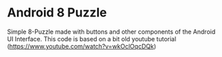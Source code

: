 # Android 8 Puzzle
Simple 8-Puzzle made with buttons and other components of the Android UI Interface.
This code is based on a bit old youtube tutorial (https://www.youtube.com/watch?v=wkOclOqcDQk)
